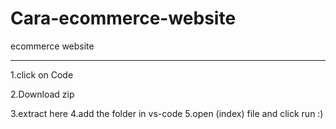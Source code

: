 # Cara-ecommerce-website
ecommerce website

---------------------------------------------

1.click on Code

2.Download zip

3.extract here
4.add the folder in vs-code
5.open (index) file and click run :)
